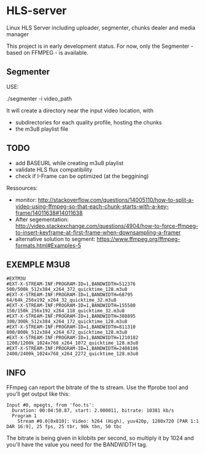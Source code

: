 # HLS-server
Linux HLS Server including uploader, segmenter, chunks dealer and media manager

This project is in early development status.
For now, only the Segmenter - based on FFMPEG - is available.

## Segmenter

USE:

./segmenter -i video_path 

It will create a directory near the input video location, with
* subdirectories for each quality profile, hosting the chunks
* the m3u8 playlist file

## TODO

* add BASEURL while creating m3u8 playlist
* validate HLS flux compatibility
* check if I-Frame can be optimized (at the beggining)

Ressources:
* monitor: http://stackoverflow.com/questions/14005110/how-to-split-a-video-using-ffmpeg-so-that-each-chunk-starts-with-a-key-frame/14011638#14011638
* After segementation: http://video.stackexchange.com/questions/4904/how-to-force-ffmpeg-to-insert-keyframe-at-first-frame-when-downsampling-a-framer
* alternative solution to segment: https://www.ffmpeg.org/ffmpeg-formats.html#Examples-5
  
  
## EXEMPLE M3U8
```
#EXTM3U
#EXT-X-STREAM-INF:PROGRAM-ID=1,BANDWIDTH=512376
500/500k_512x384_x264_372_quicktime_128.m3u8
#EXT-X-STREAM-INF:PROGRAM-ID=1,BANDWIDTH=68795
64/64k_256x192_x264_32_quicktime_32.m3u8
#EXT-X-STREAM-INF:PROGRAM-ID=1,BANDWIDTH=155580
150/150k_256x192_x264_118_quicktime_32.m3u8
#EXT-X-STREAM-INF:PROGRAM-ID=1,BANDWIDTH=308895
300/300k_512x384_x264_172_quicktime_128.m3u8
#EXT-X-STREAM-INF:PROGRAM-ID=1,BANDWIDTH=811310
800/800k_512x384_x264_672_quicktime_128.m3u8
#EXT-X-STREAM-INF:PROGRAM-ID=1,BANDWIDTH=1210182
1200/1200k_1024x768_x264_1072_quicktime_128.m3u8
#EXT-X-STREAM-INF:PROGRAM-ID=1,BANDWIDTH=2408106
2400/2400k_1024x768_x264_2272_quicktime_128.m3u8
```

## INFO 

FFmpeg can report the bitrate of the ts stream. Use the ffprobe tool and you'll get output like this:
```
Input #0, mpegts, from 'foo.ts':
  Duration: 00:04:50.87, start: 2.000011, bitrate: 10381 kb/s
  Program 1
    Stream #0.0[0x810]: Video: h264 (High), yuv420p, 1280x720 [PAR 1:1 DAR 16:9], 25 fps, 25 tbr, 90k tbn, 50 tbc
```    
The bitrate is being given in kilobits per second, so multiply it by 1024 and you'll have the value you need for the BANDWIDTH tag.
